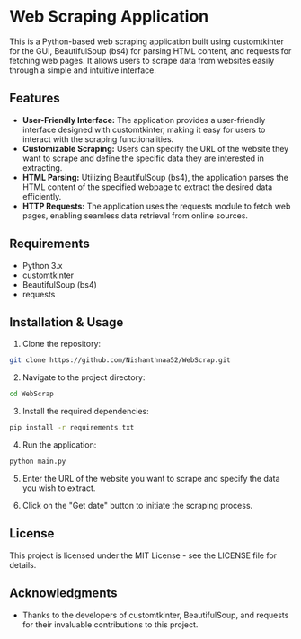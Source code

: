 # Web Scraping Application

This is a Python-based web scraping application built using customtkinter for the GUI, BeautifulSoup (bs4) for parsing HTML content, and requests for fetching web pages. It allows users to scrape data from websites easily through a simple and intuitive interface.


## Features

- **User-Friendly Interface:** The application provides a user-friendly interface designed with customtkinter, making it easy for users to interact with the scraping functionalities.
- **Customizable Scraping:** Users can specify the URL of the website they want to scrape and define the specific data they are interested in extracting.
- **HTML Parsing:** Utilizing BeautifulSoup (bs4), the application parses the HTML content of the specified webpage to extract the desired data efficiently.
- **HTTP Requests:** The application uses the requests module to fetch web pages, enabling seamless data retrieval from online sources.

## Requirements

- Python 3.x
- customtkinter
- BeautifulSoup (bs4)
- requests

## Installation & Usage
1. Clone the repository:

```bash
git clone https://github.com/Nishanthnaa52/WebScrap.git
```

2. Navigate to the project directory:

```bash
cd WebScrap
```

3. Install the required dependencies:

```bash
pip install -r requirements.txt
```

4. Run the application:

```bash
python main.py
```
5. Enter the URL of the website you want to scrape and specify the data you wish to extract.

6. Click on the "Get date" button to initiate the scraping process.

## License

This project is licensed under the MIT License - see the LICENSE file for details.

## Acknowledgments

- Thanks to the developers of customtkinter, BeautifulSoup, and requests for their invaluable contributions to this project.




